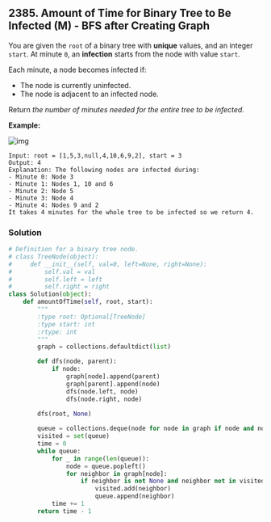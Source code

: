 ## 2385. Amount of Time for Binary Tree to Be Infected (M) - BFS after Creating Graph

You are given the `root` of a binary tree with **unique** values, and an integer `start`. At minute `0`, an **infection** starts from the node with value `start`.

Each minute, a node becomes infected if:

- The node is currently uninfected.
- The node is adjacent to an infected node.

Return *the number of minutes needed for the entire tree to be infected.*



**Example:**

![img](https://assets.leetcode.com/uploads/2022/06/25/image-20220625231744-1.png)

```
Input: root = [1,5,3,null,4,10,6,9,2], start = 3
Output: 4
Explanation: The following nodes are infected during:
- Minute 0: Node 3
- Minute 1: Nodes 1, 10 and 6
- Minute 2: Node 5
- Minute 3: Node 4
- Minute 4: Nodes 9 and 2
It takes 4 minutes for the whole tree to be infected so we return 4.
```



### Solution

```python
# Definition for a binary tree node.
# class TreeNode(object):
#     def __init__(self, val=0, left=None, right=None):
#         self.val = val
#         self.left = left
#         self.right = right
class Solution(object):
    def amountOfTime(self, root, start):
        """
        :type root: Optional[TreeNode]
        :type start: int
        :rtype: int
        """
        graph = collections.defaultdict(list)

        def dfs(node, parent):
            if node:
                graph[node].append(parent)
                graph[parent].append(node)
                dfs(node.left, node)
                dfs(node.right, node)
        
        dfs(root, None)

        queue = collections.deque(node for node in graph if node and node.val == start)
        visited = set(queue)
        time = 0
        while queue:
            for _ in range(len(queue)):
                node = queue.popleft()
                for neighbor in graph[node]:
                    if neighbor is not None and neighbor not in visited:
                        visited.add(neighbor)
                        queue.append(neighbor)
            time += 1
        return time - 1
```

